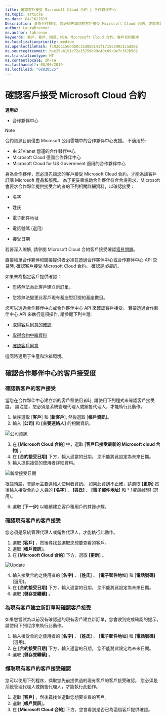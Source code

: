 ```yaml
---
title: 確認客戶接受 Microsoft Cloud 合約 | 合作夥伴中心
ms.topic: article
ms.date: 04/16/2019
Description: 身為合作夥伴，您必須先讓您的客戶接受 Microsoft Cloud 合約，才能為該客戶訂購 Microsoft 產品和服務。 為了進一步協助合作夥伴符合合規性需求, Microsoft 會要求合作夥伴提供有關接受合約之人員的特定詳細資料, 以確認接受。
author: LauraBrenner
ms.author: labrenne
keywords: 客戶、客戶、同意、MCA、Microsoft Cloud 合約、客戶合約範本
ms.localizationpriority: medium
ms.openlocfilehash: fc82d3156dd50c3ad05b141f1715634031cad202
ms.sourcegitcommit: bae29ab191c72e15259d99c40c69a9e7c3f2b502
ms.translationtype: HT
ms.contentlocale: zh-TW
ms.lasthandoff: 08/06/2019
ms.locfileid: "68820525"
---
```

# <a name="confirm-customer-acceptance-of-the-microsoft-cloud-agreement"></a>確認客戶接受 Microsoft Cloud 合約

**適用於**
-  合作夥伴中心

> [!NOTE]
> 合約資源目前僅由 Microsoft 公用雲端中的合作夥伴中心支援。 不適用於:
> * 由 21Vianet 營運的合作夥伴中心
> * Microsoft Cloud 德國合作夥伴中心
> * Microsoft Cloud for US Government 適用的合作夥伴中心

身為合作夥伴，您必須先讓您的客戶接受 Microsoft Cloud 合約，才能為該客戶訂購 Microsoft 產品和服務。 為了更妥善協助合作夥伴符合合規需求，Microsoft 會要求合作夥伴提供接受合約者的下列相關詳細資料，以確認接受： 

-   名字

-   姓氏

-   電子郵件地址

-   電話號碼 (選用)

-   接受日期

若要深入瞭解, 請參閱 Microsoft Cloud 合約客戶接受確認[常見問題](https://docs.microsoft.com/partner-center/confirm-consent-faq)。

直接帳單合作夥伴和間接提供者必須在透過合作夥伴中心或合作夥伴中心 API 交易時, 確認客戶接受 Microsoft Cloud 合約。 確認是*必要*的。

如果未為指定客戶提供確認：

-   您將無法為此客戶建立新訂單。

-   您將無法變更此客戶現有基座型訂閱的基座數目。

您可以透過合作夥伴中心或合作夥伴中心 API 來確認客戶接受。 若要透過合作夥伴中心 API 來執行這項操作, 請參閱下列主題: 

-   [取得客戶同意的確認](https://docs.microsoft.com/partner-center/develop/get-confirmation-of-customer-consent)

-   [取得合約中繼資料](https://docs.microsoft.com/partner-center/develop/get-agreement-metadata)

-   [確認客戶同意](https://docs.microsoft.com/partner-center/develop/confirm-customer-consent)


這同時適用于生產和沙箱環境。

## <a name="confirming-customer-acceptance-in-partner-center"></a>確認合作夥伴中心的客戶接受度

### <a name="confirm-customer-acceptance-for-a-new-customer"></a>確認新客戶的客戶接受

當您在合作夥伴中心建立新的客戶租使用者時, 請使用下列程式來確認客戶接受度。 請注意，您必須是系統管理代理人或銷售代理人，才能執行此動作。

1. 依序選取 [**客戶**] 和 [**新客戶**], 然後選取 [**帳戶資訊**]。
2. 輸入 **\[公司\]** 和 **\[主要連絡人\]** 的相關資訊。

![公司資訊](images/mca/mca1.png)

3. 在 **\[Microsoft Cloud 合約\]** 中，選取 **\[客戶已接受最新的 Microsoft cloud 合約\]** 。
4. 在 **\[合約接受日期\]** 下方，輸入適當的日期。 您不能將此設定為未來日期。
5. 輸入提供接受的使用者詳細資料。

![新增接受日期](images/mca/MCA3.png)

根據預設，會顯示主要連絡人使用者資訊。 如果此資訊不正確，請選取 **\[更新\]** 然後輸入接受合約之人員的 **\[名字\]** 、 **\[姓氏\]** 、 **\[電子郵件地址\]** 和 * *\[電話號碼\]* (選用)。

6. 選取 **\[下一步\]** 以繼續建立客戶租用戶的其餘步驟。

### <a name="confirm-customer-acceptance-for-an-existing-customer"></a>確認現有客戶的客戶接受

您必須是系統管理代理人或銷售代理人，才能執行此動作。

1. 選取 **\[客戶\]** ，然後尋找並選取您想要查看的客戶。
2. 選取 [**帳戶資訊**]。
3. 在 **\[Microsoft Cloud 合約\]** 下方，選取 **\[更新\]** 。

![Update](images/mca/mca4.png)

4. 輸入接受合約之使用者的 **\[名字\]** 、 **\[姓氏\]** 、 **\[電子郵件地址\]** 和 **\[電話號碼\]** (選用)。
5. 在 **\[合約接受日期\]** 下方，輸入適當的日期。 您不能將此設定為未來日期。
6. 選取 **\[儲存並繼續\]** 。

### <a name="confirm-customer-acceptance-while-creating-new-order-for-an-existing-customer"></a>為現有客戶建立新訂單時確認客戶接受

如果您嘗試為以前沒有確認過的現有客戶建立新訂單，您會收到完成確認的提示。 請使用下列程序來執行此動作。

1. 輸入接受合約之使用者的 **\[名字\]** 、 **\[姓氏\]** 、 **\[電子郵件地址\]** 和 **\[電話號碼\]** (選用)。
2. 在 **\[合約接受日期\]** 下方，輸入適當的日期。 您不能將此設定為未來日期。
3. 選取 **\[儲存並繼續\]** 。

### <a name="retrieve-confirmation-of-customer-acceptance-for-an-existing-customer"></a>擷取現有客戶的客戶接受確認

您可以使用下列程序，擷取您先前提供過的現有客戶的客戶接受確認。 您必須是系統管理代理人或銷售代理人，才能執行此動作。

1. 選取 **\[客戶\]** ，然後尋找並選取您想要查看的客戶。
2. 選取 [**帳戶資訊**]。
3. 在 **\[Microsoft Cloud 合約\]** 下方，您會看到是否已為這個客戶提供確認。
